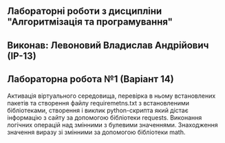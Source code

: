 ## Лабораторні роботи з дисципліни "Алгоритмізація та програмування"
## Виконав: Левоновий Владислав Андрійович (ІР-13)
## Лабораторна робота №1 (Варіант 14)

Активація віртуального середовища, перевірка в ньому встановлених пакетів та створення файлу requiremetns.txt з встановленими бібліотеками, створення і виклик python-скрипта який дістає інформацію з сайту за допомогою бібліотеки requests. Виконання логічних операцій над змінними з булевими значеннями. Знаходження значення виразу зі змінними за допомогою бібліотеки math.
